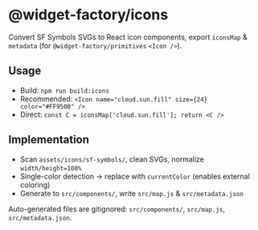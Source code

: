 # @widget-factory/icons

Convert SF Symbols SVGs to React icon components, export `iconsMap` & `metadata` (for `@widget-factory/primitives` `<Icon />`).

## Usage
- Build: `npm run build:icons`
- Recommended: `<Icon name="cloud.sun.fill" size={24} color="#FF9500" />`
- Direct: `const C = iconsMap['cloud.sun.fill']; return <C />`

## Implementation
- Scan `assets/icons/sf-symbols/`, clean SVGs, normalize `width/height=100%`
- Single-color detection → replace with `currentColor` (enables external coloring)
- Generate to `src/components/`, write `src/map.js` & `src/metadata.json`

Auto-generated files are gitignored: `src/components/`, `src/map.js`, `src/metadata.json`.
